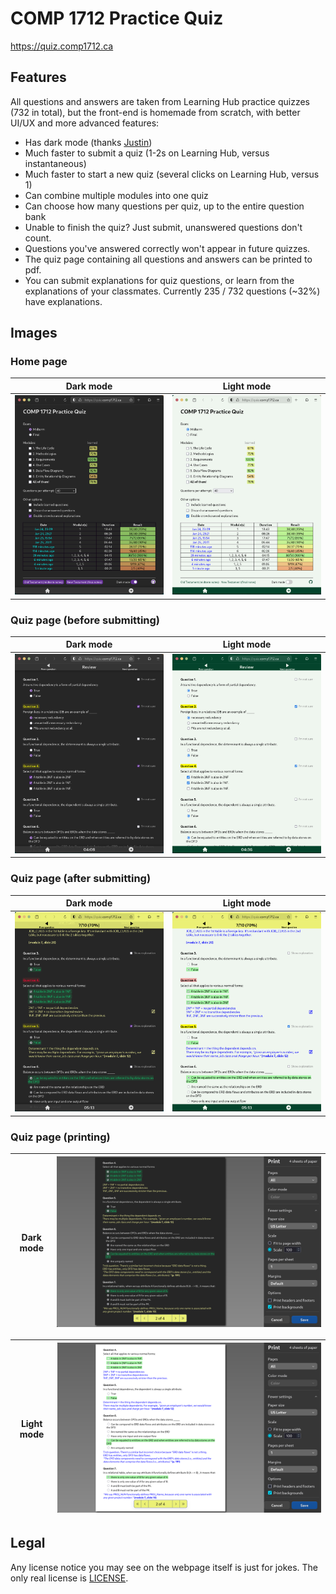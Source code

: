 # COMP 1712 Practice Quiz

<https://quiz.comp1712.ca>

## Features

All questions and answers are taken from Learning Hub practice quizzes (732 in total), but the front-end is homemade from scratch, with better UI/UX and more advanced features:

- Has dark mode (thanks [Justin](https://github.com/JCardas))
- Much faster to submit a quiz (1-2s on Learning Hub, versus instantaneous)
- Much faster to start a new quiz (several clicks on Learning Hub, versus 1)
- Can combine multiple modules into one quiz
- Can choose how many questions per quiz, up to the entire question bank
- Unable to finish the quiz? Just submit, unanswered questions don't count.
- Questions you've answered correctly won't appear in future quizzes.
- The quiz page containing all questions and answers can be printed to pdf.
- You can submit explanations for quiz questions, or learn from the explanations of your classmates. Currently 235 / 732 questions (~32%) have explanations.

## Images

### Home page

|                    Dark mode                     |                     Light mode                     |
| :----------------------------------------------: | :------------------------------------------------: |
| ![home page in dark mode](/images/home-dark.png) | ![home page in light mode](/images/home-light.png) |

### Quiz page (before submitting)

|                    Dark mode                     |                     Light mode                     |
| :----------------------------------------------: | :------------------------------------------------: |
| ![quiz page in dark mode](/images/quiz-dark.png) | ![quiz page in light mode](/images/quiz-light.png) |

### Quiz page (after submitting)

|                             Dark mode                              |                               Light mode                               |
| :----------------------------------------------------------------: | :--------------------------------------------------------------------: |
| ![printed quiz page in dark mode](/images/quiz-submitted-dark.png) | ![submitted quiz page in light mode](/images/quiz-submitted-light.png) |

### Quiz page (printing)

| Dark mode | ![printed quiz page in dark mode](/images/quiz-printed-dark.png) |
| :-------: | :--------------------------------------------------------------: |

| Light mode | ![submitted quiz page in light mode](/images/quiz-printed-light.png) |
| :--------: | :------------------------------------------------------------------: |

## Legal

Any license notice you may see on the webpage itself is just for jokes. The only real license is [LICENSE](LICENSE).
